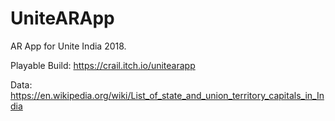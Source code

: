 # UniteARApp
AR App for Unite India 2018.


Playable Build: https://crail.itch.io/unitearapp


Data: https://en.wikipedia.org/wiki/List_of_state_and_union_territory_capitals_in_India

